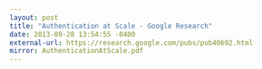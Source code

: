 ```yaml
---
layout: post
title: "Authentication at Scale - Google Research"
date: 2013-09-28 13:54:55 -0400
external-url: https://research.google.com/pubs/pub40692.html
mirror: AuthenticationAtScale.pdf
---
```

